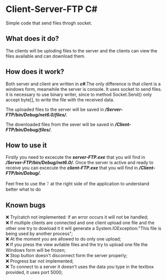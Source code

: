 # Client-Server-FTP C#

Simple code that send files throgh socket. 

## What does it do?

The clients will be uploding files to the server and the clients
can view the files available and can download them.
## How does it work?
Both server and client are written in ___c#___.The only difference is that client is a windows form, meanwhile the server is console. It uses socket to send files.
it is necessary to use binary writer, since to method Socket.Send() only accept 
byte[], to write the file with the received data.

The uploaded files to the server will be saved in ___/Server-FTP/bin/Debug/net6.0/files/.___

The downloaded files from the sever will be saved in ___/Client-FTP/bin/Debug/files/.___
## How to use it
Firstly you need to excecute the ___server-FTP.exe___ that you will find in ___/Server-FTP/bin/Debug/net6.0/.___
Once the server is active and ready to receive you can excecute the ___client-FTP.exe___ that you will find in 
___/Client-FTP/bin/Debug/.___ <br> <br>
Feel free to use the :grey_question: at the right side of the application to understand better what to do
## Known bugs





:x: Try/catch not implemented: if an error occurs it will not be handled; <br>
:x: If multiple clients are connected and one client upload one file and the other one try to dowload it it will generate a System.IOException:"This file is being used by another process";<br>
:x: At the moment you are allowed to do only one upload;<br>
:x: If you press the view avilable files and the try to upload one file the Windows form will be frozen;<br>
:x: Stop button doesn't disconnect form the server properly;<br>
:x: Progress bar not implemented;<br>
:x: To connect to a server it doesn't uses the data you type in the textbox provided, it uses port 5000;


